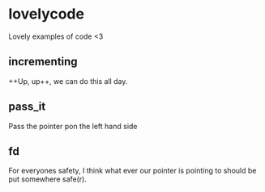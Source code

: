 # lovelycode
Lovely examples of code <3


## incrementing

++Up, up++, we can do this all day.


## pass_it

Pass the pointer pon the left hand side

## fd

For everyones safety, I think what ever our pointer is pointing to should be put somewhere safe(r).
